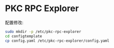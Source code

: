 # PKC RPC Explorer


配置修改:

```bash
sudo mkdir -p /etc/pkc-rpc-explorer
cd configtemplate
cp config.yaml /etc/pkc-rpc-explorer/config.yaml
```
